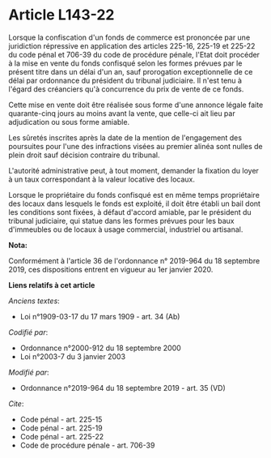 # Article L143-22

Lorsque la confiscation d'un fonds de commerce est prononcée par une juridiction répressive en application des articles
225-16, 225-19 et 225-22 du code pénal et 706-39 du code de procédure pénale, l'Etat doit procéder à la mise en vente du
fonds confisqué selon les formes prévues par le présent titre dans un délai d'un an, sauf prorogation exceptionnelle de ce
délai par ordonnance du président du tribunal judiciaire. Il n'est tenu à l'égard des créanciers qu'à concurrence du prix de
vente de ce fonds.

Cette mise en vente doit être réalisée sous forme d'une annonce légale faite quarante-cinq jours au moins avant la vente, que
celle-ci ait lieu par adjudication ou sous forme amiable.

Les sûretés inscrites après la date de la mention de l'engagement des poursuites pour l'une des infractions visées au premier
alinéa sont nulles de plein droit sauf décision contraire du tribunal.

L'autorité administrative peut, à tout moment, demander la fixation du loyer à un taux correspondant à la valeur locative des
locaux.

Lorsque le propriétaire du fonds confisqué est en même temps propriétaire des locaux dans lesquels le fonds est exploité, il
doit être établi un bail dont les conditions sont fixées, à défaut d'accord amiable, par le président du tribunal judiciaire,
qui statue dans les formes prévues pour les baux d'immeubles ou de locaux à usage commercial, industriel ou artisanal.

**Nota:**

Conformément à l'article 36 de l'ordonnance n° 2019-964 du 18 septembre 2019, ces dispositions entrent en vigueur au 1er
janvier 2020.

**Liens relatifs à cet article**

_Anciens textes_:

  - Loi n°1909-03-17 du 17 mars 1909 - art. 34 (Ab)

_Codifié par_:

  - Ordonnance n°2000-912 du 18 septembre 2000
  - Loi n°2003-7 du 3 janvier 2003

_Modifié par_:

  - Ordonnance n°2019-964 du 18 septembre 2019 - art. 35 (VD)

_Cite_:

  - Code pénal - art. 225-15
  - Code pénal - art. 225-19
  - Code pénal - art. 225-22
  - Code de procédure pénale - art. 706-39
